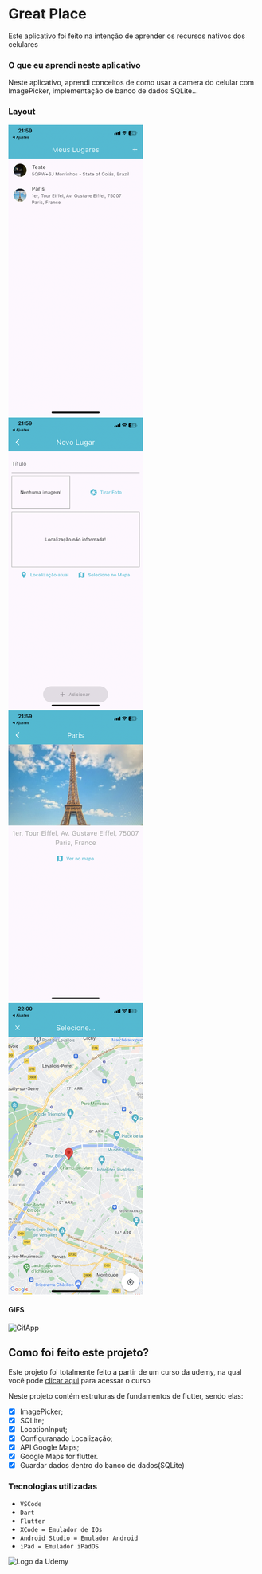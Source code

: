 # Great Place
Este aplicativo foi feito na intenção de aprender os recursos nativos dos celulares

### O que eu aprendi neste aplicativo
Neste aplicativo, aprendi conceitos de como usar a camera do celular com ImagePicker, implementação de banco de dados SQLite...
<br>

### Layout

<img src="./assets/images/Home_Screen.png" alt="Página Inicial" width="270px"> <img src="./assets/images/AddPlace_Screen.png" alt="Nova Localização" width="270px"> <img src="./assets/images/Place_Detail_Screen.png" alt="Página inicial com Transações" width="270px"> <img src="./assets/images/Map_Screen.png" alt="Mapas" width="270px">


#### GIFS

<img src="./assets/gifs/GifForApp.gif" alt="GifApp" width="270px">

## Como foi feito este projeto?

Este projeto foi totalmente feito a partir de um curso da udemy, na qual você pode [clicar aqui](https://www.udemy.com/course/curso-flutter/?couponCode=ST6MT42324) para acessar o curso<br>

Neste projeto contém estruturas de fundamentos de flutter, sendo elas:
- [X] ImagePicker;
- [X] SQLite;
- [X] LocationInput;
- [X] Configuranado Localização;
- [X] API Google Maps;
- [X] Google Maps for flutter.
- [X] Guardar dados dentro do banco de dados(SQLite)

### Tecnologias utilizadas
- ``VSCode``
- ``Dart``
- ``Flutter``
- ``XCode = Emulador de IOs``
- ``Android Studio = Emulador Android``
- ``iPad = Emulador iPadOS``

<img src="https://github.com/ArthurRCastilho/Fundamentos_Dart/blob/main/img/UdemyImg.png" alt="Logo da Udemy">
